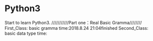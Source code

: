 # Python3
Start to learn Python3.
///////////Part one：Real Basic Gramma////////
    First_Class: basic gramma      time:2018.8.24   21:04finished
    Second_Class: basic data type  time:
    
 

